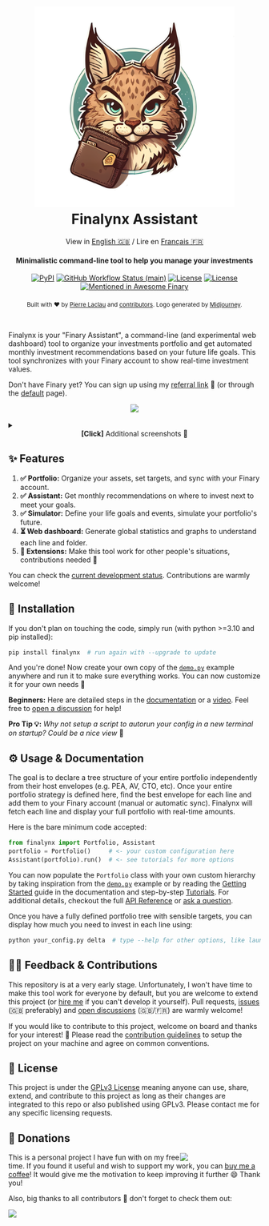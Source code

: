 <h1 align="center">
  <a href="https://github.com/MadeInPierre/finalynx">
    <img src="https://raw.githubusercontent.com/MadeInPierre/finalynx/main/docs/_static/logo_assistant_transparent.png" width="400" />
  </a>
  <br>Finalynx Assistant<br>
</h1>

<div align="center">
  View in <a href="https://github.com/MadeInPierre/finalynx/blob/main/README.md">English 🇬🇧</a> / Lire en <a href="https://github.com/MadeInPierre/finalynx/blob/main/README.fr.md">Français 🇫🇷</a>

  <br>

  <h4>Minimalistic command-line tool to help you manage your investments</h4>
  <a href="https://pypi.org/project/finalynx/"><img alt="PyPI" src="https://img.shields.io/pypi/v/finalynx?style=flat-square"></a>
  <a href="https://github.com/MadeInPierre/finalynx/actions/workflows/semantic-release.yml"><img alt="GitHub Workflow Status (main)" src="https://img.shields.io/github/actions/workflow/status/madeinpierre/finalynx/semantic-release.yml?branch=main&style=flat-square"></a>
  <a href="https://github.com/MadeInPierre/finalynx/blob/main/LICENSE"><img alt="License" src="https://img.shields.io/github/license/madeinpierre/finalynx?style=flat-square"></a>
  <a href="https://t.me/madeinjack"><img alt="License" src="https://img.shields.io/badge/let's_chat!-blue?logo=telegram&style=flat-square"></a>
  <!-- <a href="https://github.com/sponsors/MadeInPierre"><img alt="GitHub Sponsors" src="https://img.shields.io/github/sponsors/MadeInPierre?style=flat-square"></a> -->
  <a href="https://github.com/finary-wealth/awesome"><img alt="Mentioned in Awesome Finary" src="https://awesome.re/mentioned-badge-flat.svg"></a>

  <sub>Built with ❤︎ by <a href="https://github.com/sponsors/MadeInPierre">Pierre Laclau</a> and <a href="https://github.com/MadeInPierre/finalynx/graphs/contributors">contributors</a>. Logo generated by <a href="https://midjourney.com">Midjourney</a>.</sub>

  <br>
</div>

Finalynx is your "Finary Assistant", a command-line (and experimental web dashboard) tool to organize your investments portfolio and get automated monthly investment recommendations based on your future life goals.
This tool synchronizes with your Finary account to show real-time investment values.

Don't have Finary yet? You can sign up using my [referral link](https://finary.com/referral/f8d349c922d1e1c8f0d2) 🌹 (or through the [default](https://finary.com/signup) page).

<p align="center">
  <img src="https://raw.githubusercontent.com/MadeInPierre/finalynx/main/docs/_static/screenshot_demo_frameless.png" width="600" />
</p>

<details>
<summary>
  <div align="center">
    <strong>[Click]</strong> Additional screenshots 📸
  </div>
</summary>

| Recommendations                                                                                                                    | Web dashboard                                                                                                                |
| ---------------------------------------------------------------------------------------------------------------------------------- | ---------------------------------------------------------------------------------------------------------------------------- |
| <img src="https://raw.githubusercontent.com/MadeInPierre/finalynx/main/docs/_static/screenshot_recommendations.png" width="600" /> | <img src="https://raw.githubusercontent.com/MadeInPierre/finalynx/main/docs/_static/screenshot_dashboard.png" width="600" /> |

Finalynx also includes a daily budget manager to classify your expenses and show monthly & yearly statistics:

<img src="https://raw.githubusercontent.com/MadeInPierre/finalynx/main/docs/_static/budget.png"/>

<img src="https://raw.githubusercontent.com/MadeInPierre/finalynx/main/docs/_static/budget_review.png"/>

Statistics and visualizations will be added soon!

</details>

## ✨ Features

1. **✅ Portfolio:** Organize your assets, set targets, and sync with your Finary account.
2. **✅ Assistant:** Get monthly recommendations on where to invest next to meet your goals.
3. **✅ Simulator:** Define your life goals and events, simulate your portfolio's future.
4. **⏳ Web dashboard:** Generate global statistics and graphs to understand each line and folder.
5. **🙏 Extensions:** Make this tool work for other people's situations, contributions needed 👀

You can check the [current development status](https://github.com/users/MadeInPierre/projects/4). Contributions are warmly welcome!

## 🚀 Installation

If you don't plan on touching the code, simply run (with python >=3.10 and pip installed):

```sh
pip install finalynx  # run again with --upgrade to update
```

And you're done! Now create your own copy of the [`demo.py`](https://github.com/MadeInPierre/finalynx/blob/main/examples/demo.py) example anywhere and run it to make sure everything works. You can now customize it for your own needs 🚀

**Beginners:** Here are detailed steps in the [documentation](https://finalynx.readthedocs.io/en/latest/quickstart/installation.html#detailed-instructions) or a [video](https://www.terminalizer.com/view/5fcce8cb5875). Feel free to [open a discussion](https://github.com/MadeInPierre/finalynx/discussions) for help!

**Pro Tip 💡:** _Why not setup a script to autorun your config in a new terminal on startup? Could be a nice view_ 🤭

## ⚙️ Usage & Documentation

The goal is to declare a tree structure of your entire portfolio independently from their host envelopes (e.g. PEA, AV, CTO, etc). Once your entire portfolio strategy is defined here, find the best envelope for each line and add them to your Finary account (manual or automatic sync). Finalynx will fetch each line and display your full portfolio with real-time amounts.

Here is the bare minimum code accepted:

```python
from finalynx import Portfolio, Assistant
portfolio = Portfolio()     # <- your custom configuration here
Assistant(portfolio).run()  # <- see tutorials for more options
```

You can now populate the `Portfolio` class with your own custom hierarchy by taking inspiration from the [`demo.py`](https://github.com/MadeInPierre/finalynx/blob/main/examples/demo.py) example or by reading the [Getting Started](https://finalynx.readthedocs.io/en/latest/quickstart/getting_started.html) guide in the documentation and step-by-step [Tutorials](https://github.com/MadeInPierre/finalynx/tree/main/examples/tutorials). For additional details, checkout the full [API Reference](https://finalynx.readthedocs.io/en/latest/apidocs/index.html) or [ask a question](https://github.com/MadeInPierre/finalynx/discussions/new?category=q-a).

Once you have a fully defined portfolio tree with sensible targets, you can display how much you need to invest in each line using:

```sh
python your_config.py delta  # type --help for other options, like launching a web dashboard!
```

## 👨‍💻 Feedback & Contributions

This repository is at a very early stage. Unfortunately, I won't have time to make this tool work for everyone by default, but you are welcome to extend this project (or [hire me](https://github.com/sponsors/MadeInPierre/commissions) if you can't develop it yourself). Pull requests, [issues](https://github.com/MadeInPierre/finalynx/issues/new) (🇬🇧 preferably) and [open discussions](https://github.com/MadeInPierre/finalynx/discussions/new) (🇬🇧/🇫🇷) are warmly welcome!

If you would like to contribute to this project, welcome on board and thanks for your interest! 🎉 Please read the [contribution guidelines](https://github.com/MadeInPierre/finalynx/blob/main/CONTRIBUTING.md) to setup the project on your machine and agree on common conventions.

## 📄 License

This project is under the [GPLv3 License](https://github.com/MadeInPierre/finalynx/blob/main/LICENSE) meaning anyone can use, share, extend, and contribute to this project as long as their changes are integrated to this repo or also published using GPLv3. Please contact me for any specific licensing requests.

## 💌 Donations

[<img align="right" src="https://raw.githubusercontent.com/MadeInPierre/finalynx/main/docs/_static/buymeacoffee.png" width="161" />](https://github.com/sponsors/MadeInPierre)
This is a personal project I have fun with on my free time. If you found it useful and wish to support my work, you can [buy me a coffee](https://github.com/sponsors/MadeInPierre)! It would give me the motivation to keep improving it further 😄 Thank you!

Also, big thanks to all contributors 🌹 don't forget to check them out:

<a href="https://github.com/MadeInPierre/finalynx/graphs/contributors">
  <img src="https://contrib.rocks/image?repo=MadeInPierre/finalynx" />
</a>

<!-- ![Alt](https://repobeats.axiom.co/api/embed/44fc99b8a4a89962a0e1a7170f8d44cd3e9ea2e0.svg "Repobeats analytics image") -->

<!-- Breaking: :boom:

Minor: :sparkles::children_crossing::lipstick::iphone::egg::chart_with_upwards_trend:

Patch: :ambulance::lock::bug::zap::goal_net::alien::wheelchair::speech_balloon::mag::apple::penguin::checkered_flag::robot::green_apple: -->
